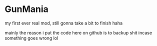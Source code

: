 # GunMania

my first ever real mod, still gonna take a bit to finish haha

mainly the reason i put the code here on github is to backup shit incase something goes wrong lol
